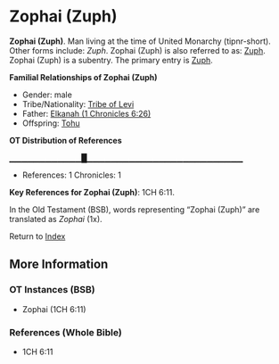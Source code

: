 # Zophai (Zuph)
**Zophai (Zuph)**. 
Man living at the time of United Monarchy (tipnr-short). 
Other forms include: 
*Zuph*. 
Zophai (Zuph) is also referred to as: 
[Zuph](Zuph.md). 
Zophai (Zuph) is a subentry. The primary entry is 
[Zuph](Zuph.md). 




**Familial Relationships of Zophai (Zuph)**


* Gender: male
* Tribe/Nationality: [Tribe of Levi](../../../groups/md/acai/Levi.md)
* Father: [Elkanah (1 Chronicles 6:26)](Elkanah.4.md)
* Offspring: [Tohu](Tohu.md)


**OT Distribution of References**

▁▁▁▁▁▁▁▁▁▁▁▁█▁▁▁▁▁▁▁▁▁▁▁▁▁▁▁▁▁▁▁▁▁▁▁▁▁▁
* References: 1 Chronicles: 1



**Key References for Zophai (Zuph)**: 
1CH 6:11. 


In the Old Testament (BSB), words representing “Zophai (Zuph)” are translated as 
*Zophai* (1x). 




Return to [Index](00-Index.md)

## More Information

### OT Instances (BSB)

* Zophai (1CH 6:11)



### References (Whole Bible)

* 1CH 6:11



